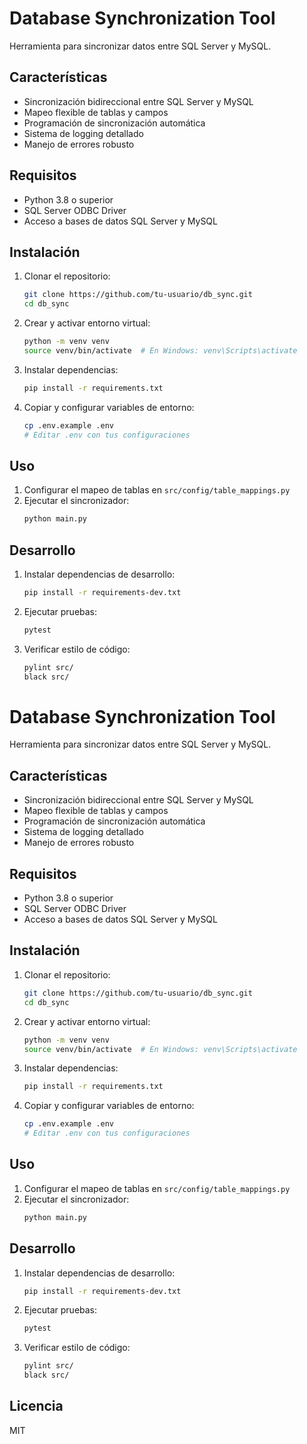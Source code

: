 # Database Synchronization Tool

Herramienta para sincronizar datos entre SQL Server y MySQL.

## Características

- Sincronización bidireccional entre SQL Server y MySQL
- Mapeo flexible de tablas y campos
- Programación de sincronización automática
- Sistema de logging detallado
- Manejo de errores robusto

## Requisitos

- Python 3.8 o superior
- SQL Server ODBC Driver
- Acceso a bases de datos SQL Server y MySQL

## Instalación

1. Clonar el repositorio:
   ```bash
   git clone https://github.com/tu-usuario/db_sync.git
   cd db_sync
   ```

2. Crear y activar entorno virtual:
   ```bash
   python -m venv venv
   source venv/bin/activate  # En Windows: venv\Scripts\activate
   ```

3. Instalar dependencias:
   ```bash
   pip install -r requirements.txt
   ```

4. Copiar y configurar variables de entorno:
   ```bash
   cp .env.example .env
   # Editar .env con tus configuraciones
   ```

## Uso

1. Configurar el mapeo de tablas en `src/config/table_mappings.py`
2. Ejecutar el sincronizador:
   ```bash
   python main.py
   ```

## Desarrollo

1. Instalar dependencias de desarrollo:
   ```bash
   pip install -r requirements-dev.txt
   ```

2. Ejecutar pruebas:
   ```bash
   pytest
   ```

3. Verificar estilo de código:
   ```bash
   pylint src/
   black src/
   ```
# Database Synchronization Tool

Herramienta para sincronizar datos entre SQL Server y MySQL.

## Características

- Sincronización bidireccional entre SQL Server y MySQL
- Mapeo flexible de tablas y campos
- Programación de sincronización automática
- Sistema de logging detallado
- Manejo de errores robusto

## Requisitos

- Python 3.8 o superior
- SQL Server ODBC Driver
- Acceso a bases de datos SQL Server y MySQL

## Instalación

1. Clonar el repositorio:
   ```bash
   git clone https://github.com/tu-usuario/db_sync.git
   cd db_sync
   ```

2. Crear y activar entorno virtual:
   ```bash
   python -m venv venv
   source venv/bin/activate  # En Windows: venv\Scripts\activate
   ```

3. Instalar dependencias:
   ```bash
   pip install -r requirements.txt
   ```

4. Copiar y configurar variables de entorno:
   ```bash
   cp .env.example .env
   # Editar .env con tus configuraciones
   ```

## Uso

1. Configurar el mapeo de tablas en `src/config/table_mappings.py`
2. Ejecutar el sincronizador:
   ```bash
   python main.py
   ```

## Desarrollo

1. Instalar dependencias de desarrollo:
   ```bash
   pip install -r requirements-dev.txt
   ```

2. Ejecutar pruebas:
   ```bash
   pytest
   ```

3. Verificar estilo de código:
   ```bash
   pylint src/
   black src/
   ```

## Licencia

MIT
